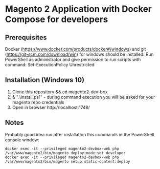 # Magento 2 Application with Docker Compose for developers

## Prerequisites
Docker (https://www.docker.com/products/docker#/windows) and git (https://git-scm.com/download/win) for windows should be installed.
Run PowerShell as administrator and give permission to run scripts with command: Set-ExecutionPolicy Unrestricted

## Installation (Windows 10)
1. Clone this repository && cd magento2-dev-box
2. & ".\install.ps1" - during command execution you will be asked for your magento repo credentials
3. Open in browser http://localhost:1748/

## Notes
Probably good idea run after installation this commands in the PowerShell console window:
```
docker exec -it --privileged magento2-devbox-web php /var/www/magento2/bin/magento deploy:mode:set developer
docker exec -it --privileged magento2-devbox-web php /var/www/magento2/bin/magento setup:static-content:deploy
```